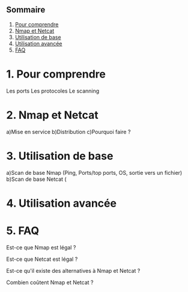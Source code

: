 ## Sommaire
1. [Pour comprendre](#pour-comprendre)
2. [Nmap et Netcat](#nmap-et-netcat)
3. [Utilisation de base](#utilisation-de-base)
4. [Utilisation avancée](#utilisation-avancee)
5. [FAQ](#faq)

# 1. Pour comprendre
<span id="pour-comprendre"></span>
Les ports
Les protocoles
Le scanning

# 2. Nmap et Netcat
<span id="nmap-et-netcat"></span>
a)Mise en service
b)Distribution
c)Pourquoi faire ?

# 3. Utilisation de base
<span id="utilisation-de-base"></span>
a)Scan de base Nmap (Ping, Ports/top ports, OS, sortie vers un fichier)
b)Scan de base Netcat (
# 4. Utilisation avancée
<span id="utilisation-avancee"></span>

# 5. FAQ
<span id="faq"></span>

Est-ce que Nmap est légal ?

Est-ce que Netcat est légal ?

Est-ce qu'il existe des alternatives à Nmap et Netcat ?

Combien coûtent Nmap et Netcat ?

